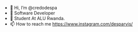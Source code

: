 - 👋 Hi, I’m @credodespa
- 👀 Software Developer
- 🌱 Student At ALU Rwanda.
- 📫 How to reach me https://www.instagram.com/desparvis/

<!---
credodespa/credodespa is a ✨ special ✨ repository because its `README.md` (this file) appears on your GitHub profile.
You can click the Preview link to take a look at your changes.
--->
